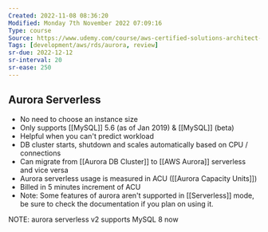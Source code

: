 ```yaml
---
Created: 2022-11-08 08:36:20
Modified: Monday 7th November 2022 07:09:16
Type: course
Source: https://www.udemy.com/course/aws-certified-solutions-architect-associate-saa-c01/?xref=E0Aed11STH4LPUQvCz0GJFABTmM=
Tags: [development/aws/rds/aurora, review]
sr-due: 2022-12-12
sr-interval: 20
sr-ease: 250
---
```


## Aurora Serverless

- No need to choose an instance size
- Only supports [[MySQL]] 5.6 (as of Jan 2019) & [[MySQL]] (beta)
- Helpful when you can't predict workload
- DB cluster starts, shutdown and scales automatically based on CPU / connections
- Can migrate from [[Aurora DB Cluster]] to [[AWS Aurora]] serverless and vice versa
- Aurora serverless usage is measured in ACU ([[Aurora Capacity Units]])
- Billed in 5 minutes increment of ACU
- Note: Some features of aurora aren't supported in [[Serverless]] mode, be sure to check the documentation if you plan on using it.

NOTE: aurora serverless v2 supports MySQL 8 now